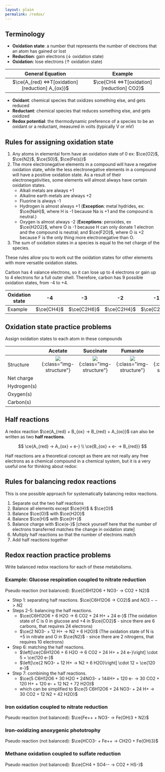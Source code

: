 ```yaml
---
layout: plain
permalink: /redox/
---
```


## Terminology

 - **Oxidation state**: a number that represents the number of electrons that an atom has gained or lost
 - **Reduction**: gain electrons (↓ oxidation state)
 - **Oxidation**: lose electrons (↑ oxidation state)


|                       General Equation                        |                        Example                         |
|:-------------------------------------------------------------:|:------------------------------------------------------:|
| $\ce{A_{red} <=>T[oxidation][reduction] A_{ox}}$ | $\ce{CH4 <=>T[oxidation][reduction] CO2}$ |

 - **Oxidant**: chemical species that oxidizes something else, and gets reduced
 - **Reductant**: chemical species that reduces something else, and gets oxidized
 - **Redox potential**: the thermodynamic preference of a species to be an oxidant or a reductant, measured in volts (typically V or mV)

## Rules for assigning oxidation state

1. Any atoms in elemental form have an oxidation state of 0 ex: $\ce{O2}$, $\ce{N2}$, $\ce{S0}$, $\ce{Fe(s)}$
2. The more electronegative elements in a compound will have a negative oxidation state, while the less electronegative elements in a compound will have a positive oxidation state. As a result of their electronegativities, some elements will almost always have certain oxidation states.
   - Alkali metals are always +1
   - Alkaline earth metals are always +2
   - Fluorine is always -1
   - Hydrogen is almost always +1 (**Exception**: metal hydrides, ex: $\ce{NaH}$, where H is -1 because Na is +1 and the compound is neutral.)
   - Oxygen is almost always -2 (**Exceptions**: peroxides, ex $\ce{H2O2}$, where O is -1 because H can only donate 1 electron and the compound is neutral; and $\ce{F2O}$, where O is +2 because F is the only thing more electronegative than O.
3. The sum of oxidation states in a species is equal to the net charge of the species.

These rules allow you to work out the oxidation states for other elements with more versatile oxidation states.

Carbon has 4 valance electrons, so it can lose up to 4 electrons or gain up to 4 electrons for a full outer shell. Therefore, carbon has 9 possible oxidation states, from -4 to +4.

| Oxidation state |     -4     |     -3      |     -2      |     -1      |      0      |      +1       |     +2      |     +3      |     +4     |
|-----------------|:----------:|:-----------:|:-----------:|:-----------:|:-----------:|:-------------:|:-----------:|:-----------:|:----------:|
| Example         | $\ce{CH4}$ | $\ce{C2H6}$ | $\ce{C2H4}$ | $\ce{C2H2}$ | $\ce{CH2O}$ | $\ce{C2H2O2}$ | $\ce{CHO2-}$ | $\ce{C2O4-}$ | $\ce{CO2}$ |


## Oxidation state practice problems

Assign oxidation states to each atom in these compounds

|             |                           **Acetate**                            |                           **Succinate**                            |                           **Fumarate**                            |                           **Ethanol**                            |
|-------------|:----------------------------------------------------------------:|:------------------------------------------------------------------:|:-----------------------------------------------------------------:|:----------------------------------------------------------------:|
| Structure   | ![](/materials/assets/redox_acetate.png){:class="img-structure"} | ![](/materials/assets/redox_succinate.png){:class="img-structure"} | ![](/materials/assets/redox_fumarate.png){:class="img-structure"} | ![](/materials/assets/redox_ethanol.png){:class="img-structure"} |
| Net charge  |                                                                  |                                                                    |                                                                   |                                                                  |
| Hydrogen(s) |                                                                  |                                                                    |                                                                   |                                                                  |
| Oxygen(s)   |                                                                  |                                                                    |                                                                   |                                                                  |
| Carbon(s)   |                                                                  |                                                                    |                                                                   |                                                                  |


## Half reactions

A redox reaction $\ce{A_{red} + B_{ox} -> B_{red} + A_{ox}}$ can also be written as two **half reactions**.

$$
\ce{A_{red} -> A_{ox} + e-} \\
\ce{B_{ox} + e- -> B_{red}}
$$

Half reactions are a theoretical concept as there are not really any free electrons as a chemical compound in a chemical system, but it is a very useful one for thinking about redox:

## Rules for balancing redox reactions

This is one possible approach for systematically balancing redox reactions.

1. Separate out the two half reactions
2. Balance all elements except $\ce{H}$ & $\ce{O}$
3. Balance $\ce{O}$ with $\ce{H2O}$
4. Balance $\ce{H}$ with $\ce{H+}$
5. Balance charge with $\ce{e-}$ [check yourself here that the number of electrons transferred matches the change in oxidation state]
6. Multiply half reactions so that the number of electrons match
7. Add half reactions together

## Redox reaction practice problems

Write balanced redox reactions for each of these metabolisms.

### Example: Glucose respiration coupled to nitrate reduction

Pseudo reaction (not balanced): $\ce{C6H12O6 + NO3- -> CO2 + N2}$

- Step 1: separating half reactions. $\ce{C6H12O6 -> CO2}$ and $NO3- -> N2$
- Steps 2-5: balancing the half reactions.
  - $\ce{C6H12O6 + 6 H2O -> 6 CO2 + 24 H+ + 24 e-}$ (The oxidation state of C is 0 in glucose and +4 in $\ce{CO2}$ - since there are 6 carbons, that requires 24 electrons)
  - $\ce{2 NO3- + 12 H+ -> N2 + 6 H2O}$ (The oxidation state of N is +5 in nitrate and O in $\ce{N2}$ - since there are 2 nitrogens, that requires 10 electrons)
- Step 6: matching the half reactions.
  - $\left[\ce{C6H12O6 + 6 H2O -> 6 CO2 + 24 H+ + 24 e-}\right] \cdot 5 = \ce{120 e-}$
  - $\left[\ce{2 NO3- + 12 H+ -> N2 + 6 H2O}\right] \cdot 12 = \ce{120 e-}$
- Step 7: combining the half reactions.
  - $\ce{5 C6H12O6 + 30 H2O + 24NO3- + 144H+ + 120 e- -> 30 CO2 + 120 H+ + 120 e- + 12 N2 + 72 H2O}$
  - which can be simplified to $\ce{5 C6H12O6 + 24 NO3- + 24 H+ -> 30 CO2 + 12 N2 + 42 H2O}$

### Iron oxidation coupled to nitrate reduction

Pseudo reaction (not balanced): $\ce{Fe++ + NO3- -> Fe(OH)3 + N2}$

### Iron-oxidizing anoxygenic phototrophy

Pseudo reaction (not balanced): $\ce{HCO3- + Fe++ -> CH2O + Fe(OH)3}$

### Methane oxidation coupled to sulfate reduction

Pseudo reaction (not balanced): $\ce{CH4 + SO4-- -> CO2 + HS-}$
